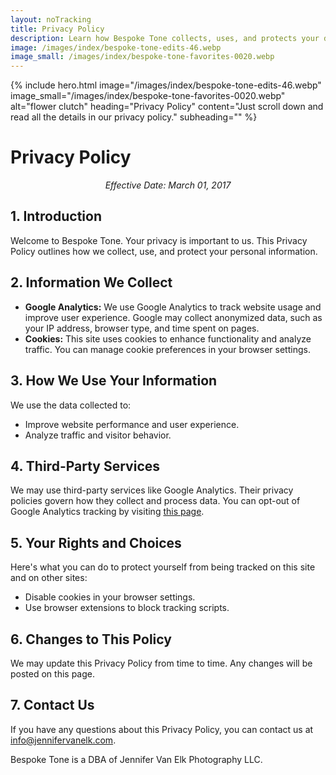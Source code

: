 ```yaml
---
layout: noTracking
title: Privacy Policy
description: Learn how Bespoke Tone collects, uses, and protects your data. Read our full privacy policy to understand your rights and how we use cookies and analytics.
image: /images/index/bespoke-tone-edits-46.webp
image_small: /images/index/bespoke-tone-favorites-0020.webp
---
```

{% include hero.html
  image="/images/index/bespoke-tone-edits-46.webp"
  image_small="/images/index/bespoke-tone-favorites-0020.webp"
  alt="flower clutch"
  heading="Privacy Policy"
  content="Just scroll down and read all the details in our privacy policy."
  subheading=""
%}
<div class="privacy-wrapper">
    <h1>Privacy Policy</h1>
    <p style="text-align: center !important; font-style: italic !important;">Effective Date: March 01, 2017</p>
    <h2>1. Introduction</h2>
    <p>Welcome to Bespoke Tone. Your privacy is important to us. This Privacy Policy outlines how we collect, use, and protect your personal information.
    </p>
    <h2>2. Information We Collect</h2>
    <ul>
        <li><strong>Google Analytics:</strong> We use Google Analytics to track website usage and improve user experience. Google may collect anonymized data, such as your IP address, browser type, and time spent on pages.</li>
        <li><strong>Cookies:</strong> This site uses cookies to enhance functionality and analyze traffic. You can manage cookie preferences in your browser settings.</li>
    </ul>
    <h2>3. How We Use Your Information</h2>
    <p>We use the data collected to:</p>
    <ul>
        <li>Improve website performance and user experience.</li>
        <li>Analyze traffic and visitor behavior.</li>
    </ul>
    <h2>4. Third-Party Services</h2>
    <p>We may use third-party services like Google Analytics. Their privacy policies govern how they collect and process data. You can opt-out of Google Analytics tracking by visiting <a href="https://tools.google.com/dlpage/gaoptout" target="_blank">this page</a>.</p>
    <h2>5. Your Rights and Choices</h2>
    <p>Here's what you can do to protect yourself from being tracked on this site and on other sites:</p>
    <ul>
        <li>Disable cookies in your browser settings.</li>
        <li>Use browser extensions to block tracking scripts.</li>
    </ul>
    <h2>6. Changes to This Policy</h2>
    <p>We may update this Privacy Policy from time to time. Any changes will be posted on this page.</p>
    <h2>7. Contact Us</h2>
    <p>If you have any questions about this Privacy Policy, you can contact us at <a href="mailto:info@jennifervanelk.com">info@jennifervanelk.com</a>.</p>
    <p style>Bespoke Tone is a DBA of Jennifer Van Elk Photography LLC.</p>
    </div>